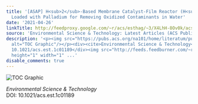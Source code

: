 ```yaml
---
title: '[ASAP] H<sub>2</sub>-Based Membrane Catalyst-Film Reactor (H<sub>2</sub>-MCfR)
  Loaded with Palladium for Removing Oxidized Contaminants in Water'
date: '2021-04-26'
linkTitle: http://feedproxy.google.com/~r/acs/esthag/~3/X4LhH-8Ov0k/acs.est.1c01189
source: 'Environmental Science & Technology: Latest Articles (ACS Publications)'
description: '<p><img src="https://pubs.acs.org/na101/home/literatum/publisher/achs/journals/content/esthag/0/esthag.ahead-of-print/acs.est.1c01189/20210426/images/medium/es1c01189_0008.gif"
  alt="TOC Graphic"/></p><div><cite>Environmental Science & Technology</cite></div><div>DOI:
  10.1021/acs.est.1c01189</div><img src="http://feeds.feedburner.com/~r/acs/esthag/~4/X4LhH-8Ov0k"
  height="1" width="1" ...'
disable_comments: true
---
```

<p><img src="https://pubs.acs.org/na101/home/literatum/publisher/achs/journals/content/esthag/0/esthag.ahead-of-print/acs.est.1c01189/20210426/images/medium/es1c01189_0008.gif" alt="TOC Graphic"/></p><div><cite>Environmental Science & Technology</cite></div><div>DOI: 10.1021/acs.est.1c01189</div><img src="http://feeds.feedburner.com/~r/acs/esthag/~4/X4LhH-8Ov0k" height="1" width="1" ...